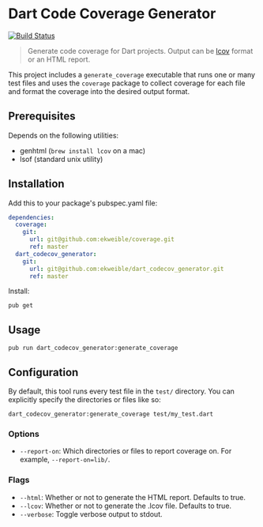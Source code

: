# Dart Code Coverage Generator
[![Build Status](https://travis-ci.org/ekweible/dart_codecov_generator.svg?branch=master)](https://travis-ci.org/ekweible/dart_codecov_generator)

> Generate code coverage for Dart projects. Output can be [lcov](http://ltp.sourceforge.net/coverage/lcov.php) format or an HTML report.

This project includes a `generate_coverage` executable that runs one or many test files and uses the `coverage` package to collect coverage for each file and format the coverage into the desired output format.


## Prerequisites
Depends on the following utilities:

- genhtml (`brew install lcov` on a mac)
- lsof (standard unix utility)


## Installation

Add this to your package's pubspec.yaml file:
```yaml
dependencies:
  coverage:
    git:
      url: git@github.com:ekweible/coverage.git
      ref: master
  dart_codecov_generator:
    git:
      url: git@github.com:ekweible/dart_codecov_generator.git
      ref: master
```

Install:
```
pub get
```


## Usage
```
pub run dart_codecov_generator:generate_coverage
```


## Configuration
By default, this tool runs every test file in the `test/` directory. You can explicitly specify the directories or files like so:
```
dart_codecov_generator:generate_coverage test/my_test.dart
```

### Options
- `--report-on`: Which directories or files to report coverage on. For example, `--report-on=lib/`.

### Flags
- `--html`: Whether or not to generate the HTML report. Defaults to true.
- `--lcov`: Whether or not to generate the .lcov file. Defaults to true.
- `--verbose`: Toggle verbose output to stdout.
